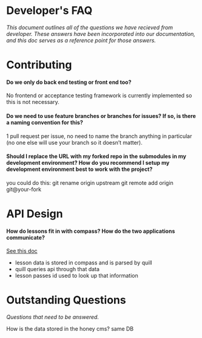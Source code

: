 # Developer's FAQ

*This document outlines all of the questions we have recieved from developer. These answers have been incorporated into our documentation, and this doc serves as a reference point for those answers.* 

# Contributing 

#### Do we only do back end testing or front end too?
No frontend or acceptance testing framework is currently implemented so this is not necessary. 

#### Do we need to use feature branches or branches for issues? If so, is there a naming convention for this?

1 pull request per issue, no need to name the branch anything in particular (no one else will use your branch so it doesn’t matter). 

#### Should I replace the URL with my forked repo in the submodules in my development environment? How do you recommend I setup my development environment best to work with the project?

you could do this:
git rename origin upstream
git remote add origin git@your-fork


# API Design

#### How do lessons fit in with compass? How do the two applications communicate?

[See this doc](https://github.com/empirical-org/Documentation/blob/master/Compass/API-Design/API%20Docs.md)
- lesson data is stored in compass and is parsed by quill
- quill queries api through that data
- lesson passes id used to look up that information

# Outstanding Questions

*Questions that need to be answered.*

How is the data stored in the honey cms? same DB


